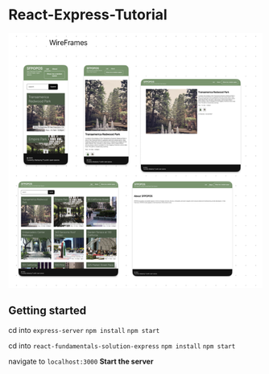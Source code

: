 # React-Express-Tutorial
 
![wireframes](react-fundamentals-solution-express/public/images/wireframes.png)

## Getting started 

cd into `express-server`
`npm install`
`npm start`

cd into `react-fundamentals-solution-express`
`npm install`
`npm start`

navigate to
`localhost:3000`
**Start the server**
